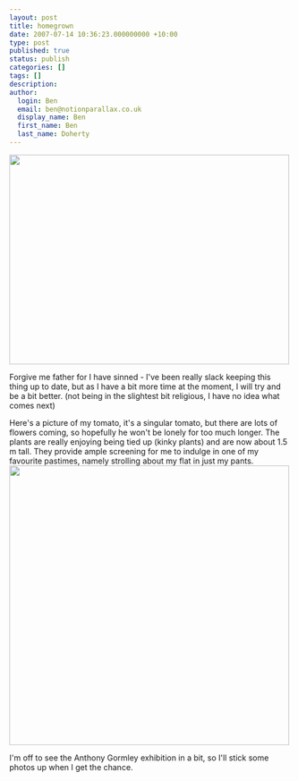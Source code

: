 ```yaml
---
layout: post
title: homegrown
date: 2007-07-14 10:36:23.000000000 +10:00
type: post
published: true
status: publish
categories: []
tags: []
description:
author:
  login: Ben
  email: ben@notionparallax.co.uk
  display_name: Ben
  first_name: Ben
  last_name: Doherty
---
```

<p><img src="{{ site.baseurl }}/assets/n541400612_786535_5655.jpg" height="375" width="500" /></p>
<p>Forgive me father for I have sinned - I've been really slack keeping this thing up to date, but as I have a bit more time at the moment, I will try and be a bit better. (not being in the slightest bit religious, I have no idea what comes next)</p>
<p>Here's a picture of my tomato, it's a singular tomato, but there are lots of flowers coming, so hopefully he won't be lonely for too much longer. The plants are really enjoying being tied up (kinky plants) and are now about 1.5 m tall. They provide ample screening for me to indulge in one of my favourite pastimes, namely strolling about my flat in just my pants.<img src="{{ site.baseurl }}/assets/n541400612_786532_4970.jpg" width="500" /></p>
<p>I'm off to see the Anthony Gormley exhibition in a bit, so I'll stick some photos up when I get the chance.</p>
